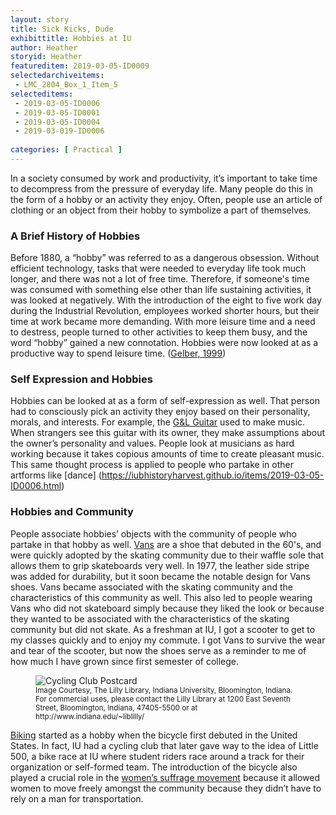 ```yaml
---
layout: story
title: Sick Kicks, Dude
exhibittitle: Hobbies at IU 
author: Heather
storyid: Heather
featureditem: 2019-03-05-ID0009
selectedarchiveitems:
 - LMC_2804_Box_1_Item_5
selecteditems:
 - 2019-03-05-ID0006
 - 2019-03-05-ID0001
 - 2019-03-05-ID0004
 - 2019-03-019-ID0006
 
categories: [ Practical ]
---
```


In a society consumed by work and productivity, it’s important to take time to decompress from the pressure of everyday life. Many people do this in the form of a hobby or an activity they enjoy. Often, people use an article of clothing or an object from their hobby to symbolize a part of themselves. 

### A Brief History of Hobbies

Before 1880, a “hobby” was referred to as a dangerous obsession. Without efficient technology, tasks that were needed to everyday life took much longer, and there was not a lot of free time. Therefore, if someone's time was consumed with something else other than life sustaining activities, it was looked at negatively. With the introduction of the eight to five work day during the Industrial Revolution, employees worked shorter hours, but their time at work became more demanding. With more leisure time and a need to destress, people turned to other activities to keep them busy, and the word “hobby” gained a new connotation. Hobbies were now looked at as a productive way to spend leisure time. ([Gelber, 1999](https://books.google.com/books?hl=en&lr=&id=Cda_QMSGK3sC&oi=fnd&pg=PR9&dq=+Gelber+S+M.+%27%E2%80%99Hobbies:+leisure+and+the+Culture+of+Work+in+America%E2%80%99%E2%80%99+Columbia+University+Press,+1999,+p.+11.+&ots=fZiMxf_YAv&sig=ARUiOMrHujP6Tu2FxqX9g5Xb4bg#v=onepage&q&f=false))

### Self Expression and Hobbies

Hobbies can be looked at as a form of self-expression as well. That person had to consciously pick an activity they enjoy based on their personality, morals, and interests. For example, the [G&L Guitar](https://iubhistoryharvest.github.io/items/2019-03-05-ID0004.htmlis) used to make music. When strangers see this guitar with its owner, they make assumptions about the owner’s personality and values. People look at musicians as hard working because it takes copious amounts of time to create pleasant music. This same thought process is applied to people who partake in other artforms like [dance] (https://iubhistoryharvest.github.io/items/2019-03-05-ID0006.html)

### Hobbies and Community

People associate hobbies’ objects with the community of people who partake in that hobby as well. [Vans](https://iubhistoryharvest.github.io/items/2019-03-05-ID0009.html) are a shoe that debuted in the 60's, and were quickly adopted by the skating community due to their waffle sole that allows them to grip skateboards very well. In 1977, the leather side stripe was added for durability, but it soon became the notable design for Vans shoes. Vans became associated with the skating community and the characteristics of this community as well. This also led to people wearing Vans who did not skateboard simply because they liked the look or because they wanted to be associated with the characteristics of the skating community but did not skate. As a freshman at IU, I got a scooter to get to my classes quickly and to enjoy my commute. I got Vans to survive the wear and tear of the scooter, but now the shoes serve as a reminder to me of how much I have grown since first semester of college.

<figure>
  <img src="http://purl.dlib.indiana.edu/iudl/lilly/screen/VAD0285-U-00037-001" alt="Cycling Club Postcard"/>
  <figcaption><small>Image Courtesy, The Lilly Library, Indiana University, Bloomington, Indiana. For commercial uses, please contact the Lilly Library at 1200 East Seventh Street, Bloomington, Indiana, 47405-5500 or at http://www.indiana.edu/~liblilly/</small></figcaption>
</figure>

[Biking](https://iubhistoryharvest.github.io/archiveitems/CyclingClubPostcard.html) started as a hobby when the bicycle first debuted in the United States. In fact, IU had a cycling club that later gave way to the idea of Little 500, a bike race at IU where student riders race around a track for their organization or self-formed team. The introduction of the bicycle also played a crucial role in the [women’s suffrage movement](https://www.womenshistory.org/articles/pedaling-path-freedom) because it allowed women to move freely amongst the community because they didn’t have to rely on a man for transportation.


